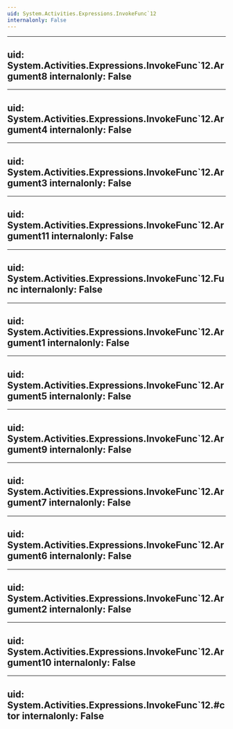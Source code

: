 ```yaml
---
uid: System.Activities.Expressions.InvokeFunc`12
internalonly: False
---
```


---
uid: System.Activities.Expressions.InvokeFunc`12.Argument8
internalonly: False
---

---
uid: System.Activities.Expressions.InvokeFunc`12.Argument4
internalonly: False
---

---
uid: System.Activities.Expressions.InvokeFunc`12.Argument3
internalonly: False
---

---
uid: System.Activities.Expressions.InvokeFunc`12.Argument11
internalonly: False
---

---
uid: System.Activities.Expressions.InvokeFunc`12.Func
internalonly: False
---

---
uid: System.Activities.Expressions.InvokeFunc`12.Argument1
internalonly: False
---

---
uid: System.Activities.Expressions.InvokeFunc`12.Argument5
internalonly: False
---

---
uid: System.Activities.Expressions.InvokeFunc`12.Argument9
internalonly: False
---

---
uid: System.Activities.Expressions.InvokeFunc`12.Argument7
internalonly: False
---

---
uid: System.Activities.Expressions.InvokeFunc`12.Argument6
internalonly: False
---

---
uid: System.Activities.Expressions.InvokeFunc`12.Argument2
internalonly: False
---

---
uid: System.Activities.Expressions.InvokeFunc`12.Argument10
internalonly: False
---

---
uid: System.Activities.Expressions.InvokeFunc`12.#ctor
internalonly: False
---
